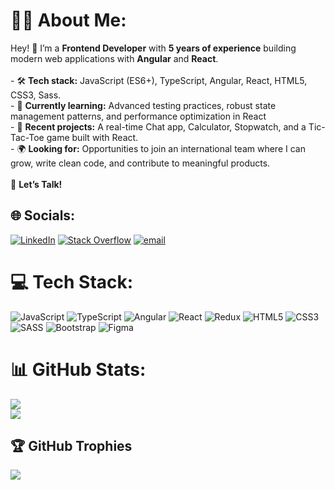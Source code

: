 # 👩‍💻 About Me:
Hey! 👋 I’m a **Frontend Developer** with **5 years of experience** building modern web applications with **Angular** and **React**.<br><br>- 🛠️ **Tech stack:** JavaScript (ES6+), TypeScript, Angular, React, HTML5, CSS3, Sass.<br>- 📕 **Currently learning:** Advanced testing practices, robust state management patterns, and performance optimization in React<br>- 🚀 **Recent projects:** A real-time Chat app, Calculator, Stopwatch, and a Tic-Tac-Toe game built with React.<br>- 🌍 **Looking for:** Opportunities to join an international team where I can grow, write clean code, and contribute to meaningful products.<br><br> 🤝 **Let’s Talk!**

## 🌐 Socials:
[![LinkedIn](https://img.shields.io/badge/LinkedIn-%230077B5.svg?logo=linkedin&logoColor=white)](https://linkedin.com/in/msol98) [![Stack Overflow](https://img.shields.io/badge/-Stackoverflow-FE7A16?logo=stack-overflow&logoColor=white)](https://stackoverflow.com/users/13658446/msol98) [![email](https://img.shields.io/badge/Email-D14836?logo=gmail&logoColor=white)](mailto:mina.soleimanzadeh@gmail.com) 

# 💻 Tech Stack:
![JavaScript](https://img.shields.io/badge/javascript-%23323330.svg?style=for-the-badge&logo=javascript&logoColor=%23F7DF1E) ![TypeScript](https://img.shields.io/badge/typescript-%23007ACC.svg?style=for-the-badge&logo=typescript&logoColor=white) ![Angular](https://img.shields.io/badge/angular-%23DD0031.svg?style=for-the-badge&logo=angular&logoColor=white) ![React](https://img.shields.io/badge/react-%2320232a.svg?style=for-the-badge&logo=react&logoColor=%2361DAFB) ![Redux](https://img.shields.io/badge/redux-%23593d88.svg?style=for-the-badge&logo=redux&logoColor=white) ![HTML5](https://img.shields.io/badge/html5-%23E34F26.svg?style=for-the-badge&logo=html5&logoColor=white) ![CSS3](https://img.shields.io/badge/css3-%231572B6.svg?style=for-the-badge&logo=css3&logoColor=white) ![SASS](https://img.shields.io/badge/SASS-hotpink.svg?style=for-the-badge&logo=SASS&logoColor=white) ![Bootstrap](https://img.shields.io/badge/bootstrap-%238511FA.svg?style=for-the-badge&logo=bootstrap&logoColor=white) ![Figma](https://img.shields.io/badge/figma-%23F24E1E.svg?style=for-the-badge&logo=figma&logoColor=white) 

# 📊 GitHub Stats:
<!-- ![](https://github-readme-stats.vercel.app/api?username=msol98&theme=radical&hide_border=true&include_all_commits=true&count_private=true)<br/> -->
![](https://nirzak-streak-stats.vercel.app/?user=msol98&theme=radical&hide_border=true)<br/>
![](https://github-readme-stats.vercel.app/api/top-langs/?username=msol98&theme=radical&hide_border=true&include_all_commits=true&count_private=true&layout=compact)

## 🏆 GitHub Trophies
![](https://github-profile-trophy.vercel.app/?username=msol98&theme=radical&no-frame=true&no-bg=false&margin-w=4)

<!-- ### 🔝 Top Contributed Repo
![](https://github-contributor-stats.vercel.app/api?username=msol98&limit=5&theme=radical&combine_all_yearly_contributions=true) -->
